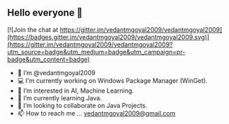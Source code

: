 ## Hello everyone 👋

[![Join the chat at https://gitter.im/vedantmgoyal2009/vedantmgoyal2009](https://badges.gitter.im/vedantmgoyal2009/vedantmgoyal2009.svg)](https://gitter.im/vedantmgoyal2009/vedantmgoyal2009?utm_source=badge&utm_medium=badge&utm_campaign=pr-badge&utm_content=badge)

- 🙂 I’m @vedantmgoyal2009
- 💻 I'm currently working on Windows Package Manager (WinGet).
- 👀 I’m interested in AI, Machine Learning.
- 🌱 I’m currently learning Java.
- 💞️ I’m looking to collaborate on Java Projects.
- 📫 How to reach me ... vedantmgoyal2009@gmail.com
